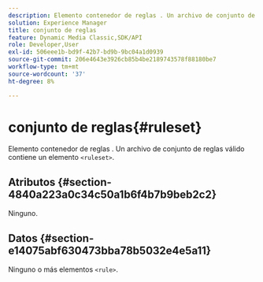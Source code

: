 ```yaml
---
description: Elemento contenedor de reglas . Un archivo de conjunto de reglas válido contiene un elemento <conjunto de reglas>.
solution: Experience Manager
title: conjunto de reglas
feature: Dynamic Media Classic,SDK/API
role: Developer,User
exl-id: 506eee1b-bd9f-42b7-bd9b-9bc04a1d0939
source-git-commit: 206e4643e3926cb85b4be2189743578f88180be7
workflow-type: tm+mt
source-wordcount: '37'
ht-degree: 8%

---
```


# conjunto de reglas{#ruleset}

Elemento contenedor de reglas . Un archivo de conjunto de reglas válido contiene un elemento `<ruleset>`.

## Atributos {#section-4840a223a0c34c50a1b6f4b7b9beb2c2}

Ninguno.

## Datos {#section-e14075abf630473bba78b5032e4e5a11}

Ninguno o más elementos `<rule>`.
